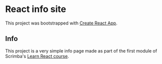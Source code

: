 # React info site

This project was bootstrapped with [Create React App](https://github.com/facebook/create-react-app).

## Info

This project is a very simple info page made as part of the first module of Scrimba's [Learn React course](https://scrimba.com/learn/learnreact).

